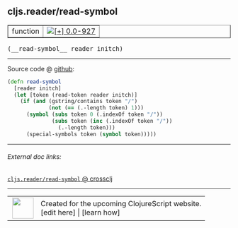 ## cljs.reader/read-symbol



 <table border="1">
<tr>
<td>function</td>
<td><a href="https://github.com/cljsinfo/cljs-api-docs/tree/0.0-927"><img valign="middle" alt="[+] 0.0-927" title="Added in 0.0-927" src="https://img.shields.io/badge/+-0.0--927-lightgrey.svg"></a> </td>
</tr>
</table>


 <samp>
(__read-symbol__ reader initch)<br>
</samp>

---







Source code @ [github](https://github.com/clojure/clojurescript/blob/r2758/src/cljs/cljs/reader.cljs#L327-L335):

```clj
(defn read-symbol
  [reader initch]
  (let [token (read-token reader initch)]
    (if (and (gstring/contains token "/")
             (not (== (.-length token) 1)))
      (symbol (subs token 0 (.indexOf token "/"))
              (subs token (inc (.indexOf token "/"))
                (.-length token)))
      (special-symbols token (symbol token)))))
```

<!--
Repo - tag - source tree - lines:

 <pre>
clojurescript @ r2758
└── src
    └── cljs
        └── cljs
            └── <ins>[reader.cljs:327-335](https://github.com/clojure/clojurescript/blob/r2758/src/cljs/cljs/reader.cljs#L327-L335)</ins>
</pre>

-->

---



###### External doc links:

[`cljs.reader/read-symbol` @ crossclj](http://crossclj.info/fun/cljs.reader.cljs/read-symbol.html)<br>

---

 <table>
<tr><td>
<img valign="middle" align="right" width="48px" src="http://i.imgur.com/Hi20huC.png">
</td><td>
Created for the upcoming ClojureScript website.<br>
[edit here] | [learn how]
</td></tr></table>

[edit here]:https://github.com/cljsinfo/cljs-api-docs/blob/master/cljsdoc/cljs.reader/read-symbol.cljsdoc
[learn how]:https://github.com/cljsinfo/cljs-api-docs/wiki/cljsdoc-files

<!--

This information was too distracting to show to readers, but I'll leave it
commented here since it is helpful to:

- pretty-print the data used to generate this document
- and show how to retrieve that data



The API data for this symbol:

```clj
{:ns "cljs.reader",
 :name "read-symbol",
 :type "function",
 :signature ["[reader initch]"],
 :source {:code "(defn read-symbol\n  [reader initch]\n  (let [token (read-token reader initch)]\n    (if (and (gstring/contains token \"/\")\n             (not (== (.-length token) 1)))\n      (symbol (subs token 0 (.indexOf token \"/\"))\n              (subs token (inc (.indexOf token \"/\"))\n                (.-length token)))\n      (special-symbols token (symbol token)))))",
          :title "Source code",
          :repo "clojurescript",
          :tag "r2758",
          :filename "src/cljs/cljs/reader.cljs",
          :lines [327 335]},
 :full-name "cljs.reader/read-symbol",
 :full-name-encode "cljs.reader/read-symbol",
 :history [["+" "0.0-927"]]}

```

Retrieve the API data for this symbol:

```clj
;; from Clojure REPL
(require '[clojure.edn :as edn])
(-> (slurp "https://raw.githubusercontent.com/cljsinfo/cljs-api-docs/catalog/cljs-api.edn")
    (edn/read-string)
    (get-in [:symbols "cljs.reader/read-symbol"]))
```

-->
